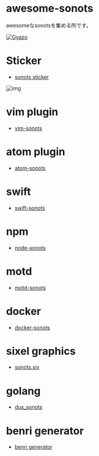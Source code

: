 # awesome-sonots
awesomeなsonotsを集める所です。

[![Gyazo](http://i.gyazo.com/749b11f9a2a3e3b9c777ac021f4675f2.png)](http://gyazo.com/749b11f9a2a3e3b9c777ac021f4675f2)

# Sticker
- [sonots sticker](https://hexi.pics/items/d77800da357601ecb07d8e2fd0dce0b6)

![img](https://hexi.pics/resize/w/462/h/462/d63eb733689985fee2350ab094c918a9.png)

# vim plugin

- [vim-sonots](https://github.com/mattn/vim-sonots)

# atom plugin

- [atom-sonots](https://github.com/hokaccha/atom-sonots)
 
# swift

- [swift-sonots](https://github.com/punytan/swift-sonots)


# npm
- [node-sonots](https://github.com/watilde/node-sonots)

# motd
- [motd-sonots](https://gist.github.com/chiastolite/7a953ba33afc342b0c42)

# docker
- [docker-sonots](https://twitter.com/deeeet/status/577389274154213376)


# sixel graphics
- [sonots.six](https://gist.github.com/mattn/f5e3e7f980147495a74d)

# golang
- [dus_sonots](https://github.com/shibukawa/dus_sonots)

# benri generator
- [benri generator](https://yosuke-furukawa.github.io/benri_generator/)
